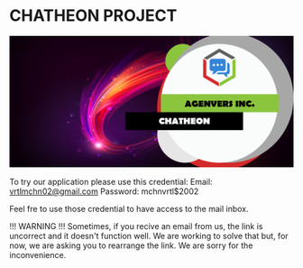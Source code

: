 # CHATHEON PROJECT
![Chatheon](./static/img/Banner.png)

To try our application please use this credential:
Email: vrtlmchn02@gmail.com
Password: mchnvrtl$2002

Feel fre to use those credential to have access to the mail inbox.


!!! WARNING !!!
Sometimes, if you recive an email from us, the link is uncorrect and it doesn't function well. We are working to solve that but, for now, we are asking you to rearrange the link.
We are sorry for the inconvenience.